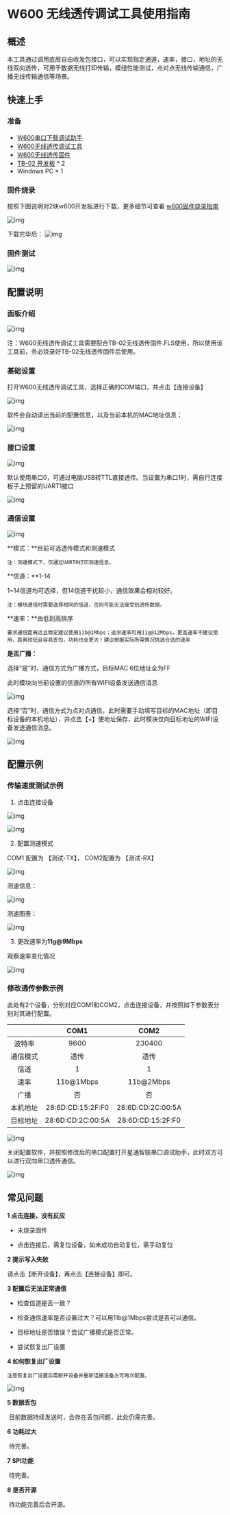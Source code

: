 # W600 无线透传调试工具使用指南

## 概述

本工具通过调用底层自由收发包接口，可以实现指定通道，速率，接口，地址的无线双向透传，可用于数据无线打印传输，模组性能测试，点对点无线传输通信，广播无线传输通信等场景。

## 快速上手

### 准备


* [W600串口下载调试助手](https://download.w600.fun/tool/%E6%98%9F%E9%80%9A%E6%99%BA%E8%81%94%E4%B8%B2%E5%8F%A3%E8%B0%83%E8%AF%95%E4%B8%8B%E8%BD%BD%E5%8A%A9%E6%89%8B.7z)
* [W600无线透传调试工具](https://download.w600.fun/tool/ThingsTurn_Wireless_Config_Tools.7z)
* [W600无线透传固件](https://download.w600.fun/firmware/thingsturn_tb02_firmware_20190821.fls)
* [TB-02 开发板](http://shop.thingsturn.com)  * 2
* Windows PC * 1
### 固件烧录

按照下图说明对2块w600开发板进行下载，更多细节可查看 [w600固件烧录指南](https://docs.w600.fun/?p=app/download.md)

![img](../.assets/app/trans/image4.png) 

下载完毕后：
![img](../.assets/app/trans/image5.png) 

### 固件测试

![img](../.assets/app/trans/image6.png)

## 配置说明

### 面板介绍

![img](../.assets/app/trans/image7.png) 

注：W600无线透传调试工具需要配合TB-02无线透传固件.FLS使用，所以使用该工具前，务必烧录好TB-02无线透传固件后使用。

### 基础设置

打开W600无线透传调试工具，选择正确的COM端口，并点击【连接设备】

![img](../.assets/app/trans/image8.png) 

软件会自动读出当前的配置信息，以及当前本机的MAC地址信息：

![img](../.assets/app/trans/image9.png) 

 

### 接口设置

![img](../.assets/app/trans/image11.png) 

默认使用串口0，可通过电脑USB转TTL直接透传。当设置为串口1时，需自行连接板子上预留的UART1接口

![img](../.assets/app/trans/image12.png) 

### 通信设置

![img](../.assets/app/trans/image13.png) 

**模式：**目前可选透传模式和测速模式

`注：测速模式下，仅通过UART0打印测速信息。`

**信道：**1-14 

1~14信道均可选择，但14信道干扰较小，通信效果会相对较好。

`注：模块通信时需要选择相同的信道，否则可能无法接受到透传数据。`

**速率：**由低到高排序

`要求通信距离远且稳定建议使用11b@1Mbps；追求速率可用11g@12Mbps，更高速率不建议使用，距离较短且容易丢包，功耗也会更大！建议根据实际所需情况挑选合适的速率`

**是否广播：**

选择“是”时，通信方式为广播方式，目标MAC  6位地址全为FF

此时模块向当前设置的信道的所有WIFI设备发送通信消息

![img](../.assets/app/trans/image14.png) 

选择“否”时，通信方式为点对点通信，此时需要手动填写目标的MAC地址（即目标设备的本机地址），并点击【+】使地址保存，此时模块仅向目标地址的WIFI设备发送通信消息。

![img](../.assets/app/trans/image15.png) 

## 配置示例

### 传输速度测试示例

1. 点击连接设备

![img](../.assets/app/trans/image16.png) 

![img](../.assets/app/trans/image17.png) 

2. 配置测速模式

COM1 配置为 【测试-TX】， COM2配置为 【测试-RX】

![img](../.assets/app/trans/image18.png) 

测速信息：

![img](../.assets/app/trans/image19.png) 

测速图表：

![img](../.assets/app/trans/image20.png) 

3. 更改速率为**11g@9Mbps**

观察速率变化情况

![img](../.assets/app/trans/image21.png) 

###  修改透传参数示例

此处有2个设备，分别对应COM1和COM2，点击连接设备，并按照如下参数表分别对其进行配置。

|          |       COM1        |       COM2        |
| :------: | :---------------: | :---------------: |
|  波特率  |       9600        |      230400       |
| 通信模式 |       透传        |       透传        |
|   信道   |         1         |         1         |
|   速率   |     11b@1Mbps     |     11b@2Mbps     |
|   广播   |        否         |        否         |
| 本机地址 | 28:6D:CD:15:2F:F0 | 28:6D:CD:2C:00:5A |
| 目标地址 | 28:6D:CD:2C:00:5A | 28:6D:CD:15:2F:F0 |

![img](../.assets/app/trans/image26.png) 

关闭配置软件，并按照修改后的串口配置打开星通智联串口调试助手，此时双方可以进行双向串口透传通信。

![img](../.assets/app/trans/image28.png) 



## 常见问题

**1 点击连接，没有反应**

*   未烧录固件

*   点击连接后，需复位设备，如未成功自动复位，需手动复位

**2 提示写入失败**  

请点击【断开设备】，再点击【连接设备】即可。 

**3 配置后无法正常通信** 

*   检查信道是否一致？

*   检查通信速率是否设置过大？可以用11b@1Mbps尝试是否可以通信。

*   目标地址是否错误？尝试广播模式是否正常。

*   尝试恢复出厂设置

**4 如何恢复出厂设置** 

​	`注意恢复出厂设置后需断开设备并重新连接设备方可再次配置。`

![img](../.assets/app/trans/image25.png) 

**5 数据丢包** 

​	目前数据持续发送时，会存在丢包问题，此处仍需完善。

**6 功耗过大** 

​	待完善。

**7 SPI功能** 

​	待完善。

**8 是否开源** 

​	待功能完善后会开源。





